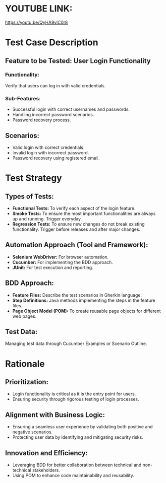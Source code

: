 # YOUTUBE LINK:
https://youtu.be/QyHA9vlC0r8


# Test Case Description

## Feature to be Tested: User Login Functionality

### Functionality: 
Verify that users can log in with valid credentials.

### Sub-Features:

* Successful login with correct usernames and passwords.
* Handling incorrect password scenarios.
* Password recovery process.

## Scenarios:

* Valid login with correct credentials.
* Invalid login with incorrect password.
* Password recovery using registered email.

# Test Strategy

## Types of Tests:

* **Functional Tests:** To verify each aspect of the login feature.
* **Smoke Tests:** To ensure the most important functionalities are always up and running. Trigger everyday.
* **Regression Tests:** To ensure new changes do not break existing functionality. Trigger before releases and after major changes.


## Automation Approach (Tool and Framework):

* **Selenium WebDriver:** For browser automation.
* **Cucumber:** For implementing the BDD approach.
* **JUnit:** For test execution and reporting.

## BDD Approach:

* **Feature Files:** Describe the test scenarios in Gherkin language.
* **Step Definitions:** Java methods implementing the steps in the feature files.
* **Page Object Model (POM):** To create reusable page objects for different web pages.

## Test Data:
Managing test data through Cucumber Examples or Scenario Outline.

# Rationale

## Prioritization:

* Login functionality is critical as it is the entry point for users.
* Ensuring security through rigorous testing of login processes.

## Alignment with Business Logic:

* Ensuring a seamless user experience by validating both positive and negative scenarios.
* Protecting user data by identifying and mitigating security risks.

## Innovation and Efficiency:

* Leveraging BDD for better collaboration between technical and non-technical stakeholders.
* Using POM to enhance code maintainability and reusability.
